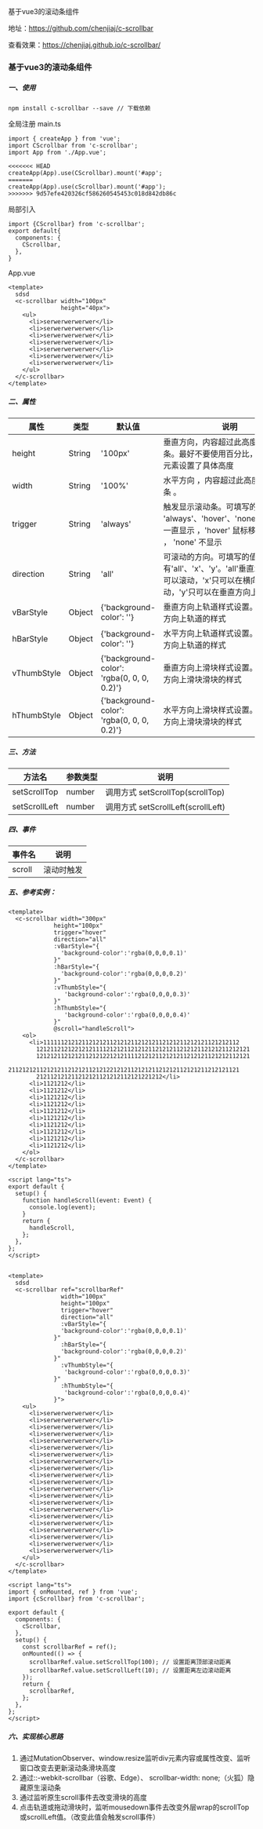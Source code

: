 基于vue3的滚动条组件

地址：https://github.com/chenjiaj/c-scrollbar

查看效果：https://chenjiaj.github.io/c-scrollbar/

### 基于vue3的滚动条组件

##### 一、使用

```
npm install c-scrollbar --save // 下载依赖
```

全局注册 main.ts

```
import { createApp } from 'vue';
import CScrollbar from 'c-scrollbar';
import App from './App.vue';

<<<<<<< HEAD
createApp(App).use(CScrollbar).mount('#app';
=======
createApp(App).use(cScrollbar).mount('#app');
>>>>>>> 9d57efe420326cf586260545453c018d842db86c
```

局部引入

```
import {CScrollbar} from 'c-scrollbar';
export default{
  components: {
    CScrollbar,
  },
}
```

App.vue

```
<template>
  sdsd
  <c-scrollbar width="100px"
               height="40px">
    <ul>
      <li>serwerwerwerwer</li>
      <li>serwerwerwerwer</li>
      <li>serwerwerwerwer</li>
      <li>serwerwerwerwer</li>
      <li>serwerwerwerwer</li>
      <li>serwerwerwerwer</li>
      <li>serwerwerwerwer</li>
    </ul>
  </c-scrollbar>
</template>
```


##### 二、属性

| 属性 | 类型 | 默认值 | 说明 |
| ---- | ---- | ---- | ---- |
| height | String | '100px' | 垂直方向，内容超过此高度出现滚动条。最好不要使用百分比，除非父级元素设置了具体高度 |
| width | String | '100%'| 水平方向 ，内容超过此高度出现滚动条 。 | 
| trigger | String | 'always' | 触发显示滚动条。可填写的值有 'always'、'hover'、'none'。'always' 一直显示 ，'hover' 鼠标移动上去显示 ， 'none' 不显示|
|direction|String|'all'| 可滚动的方向。可填写的值有'all'、'x'、'y'。'all'垂直水平方向都可以滚动，'x'只可以在横向滚动，'y'只可以在垂直方向上滚动。|
|vBarStyle|Object|{'background-color': ''}| 垂直方向上轨道样式设置。修改垂直方向上轨道的样式|
|hBarStyle|Object|{'background-color': ''}| 水平方向上轨道样式设置。修改水平方向上轨道的样式|
|vThumbStyle|Object|{'background-color': 'rgba(0, 0, 0, 0.2)'}| 垂直方向上滑块样式设置。修改垂直方向上滑块滑块的样式|
|hThumbStyle|Object|{'background-color': 'rgba(0, 0, 0, 0.2)'}| 水平方向上滑块样式设置。修改水平方向上滑块滑块的样式|

##### 三、方法

| 方法名 | 参数类型 | 说明 |
| ---- | ---- | ---- |
| setScrollTop | number | 调用方式 setScrollTop(scrollTop) |
| setScrollLeft | number | 调用方式 setScrollLeft(scrollLeft) |

##### 四、事件

|事件名| 说明|
| ---- | ---- |
|scroll| 滚动时触发|

##### 五、参考实例：

```
<template>
  <c-scrollbar width="300px"
             height="100px"
             trigger="hover"
             direction="all"
             :vBarStyle="{
               'background-color':'rgba(0,0,0,0.1)'
             }"
             :hBarStyle="{
               'background-color':'rgba(0,0,0,0.2)'
             }"
             :vThumbStyle="{
                'background-color':'rgba(0,0,0,0.3)'
             }"
             :hThumbStyle="{
                'background-color':'rgba(0,0,0,0.4)'
             }"
             @scroll="handleScroll">
    <ol>
      <li>11111121212112121211212121121212112121211212121121212112
        1212112121221212111121212112121211212121121212112121211212121
        1212121121212112121221212111121212112121211212121121212112121
        211212121121212112121211212122121211212121121212112121211212121121
        212112121211212121121212112121221212</li>
      <li>1121212</li>
      <li>1121212</li>
      <li>1121212</li>
      <li>1121212</li>
      <li>1121212</li>
      <li>1121212</li>
      <li>1121212</li>
      <li>1121212</li>
      <li>1121212</li>
      <li>1121212</li>
    </ol>
  </c-scrollbar>
</template>

<script lang="ts">
export default {
  setup() {
    function handleScroll(event: Event) {
      console.log(event);
    }
    return {
      handleScroll,
    };
  },
};
</script>
  
```


```
<template>
  sdsd
  <c-scrollbar ref="scrollbarRef"
               width="100px"
               height="100px"
               trigger="hover"
               direction="all"
               :vBarStyle="{
               'background-color':'rgba(0,0,0,0.1)'
             }"
               :hBarStyle="{
               'background-color':'rgba(0,0,0,0.2)'
             }"
               :vThumbStyle="{
                'background-color':'rgba(0,0,0,0.3)'
             }"
               :hThumbStyle="{
                'background-color':'rgba(0,0,0,0.4)'
             }">
    <ul>
      <li>serwerwerwerwer</li>
      <li>serwerwerwerwer</li>
      <li>serwerwerwerwer</li>
      <li>serwerwerwerwer</li>
      <li>serwerwerwerwer</li>
      <li>serwerwerwerwer</li>
      <li>serwerwerwerwer</li>
      <li>serwerwerwerwer</li>
      <li>serwerwerwerwer</li>
      <li>serwerwerwerwer</li>
      <li>serwerwerwerwer</li>
      <li>serwerwerwerwer</li>
      <li>serwerwerwerwer</li>
      <li>serwerwerwerwer</li>
      <li>serwerwerwerwer</li>
      <li>serwerwerwerwer</li>
      <li>serwerwerwerwer</li>
      <li>serwerwerwerwer</li>
      <li>serwerwerwerwer</li>
      <li>serwerwerwerwer</li>
      <li>serwerwerwerwer</li>
    </ul>
  </c-scrollbar>
</template>

<script lang="ts">
import { onMounted, ref } from 'vue';
import {cScrollbar} from 'c-scrollbar';

export default {
  components: {
    cScrollbar,
  },
  setup() {
    const scrollbarRef = ref();
    onMounted(() => {
      scrollbarRef.value.setScrollTop(100); // 设置距离顶部滚动距离
      scrollbarRef.value.setScrollLeft(10); // 设置距离左边滚动距离
    });
    return {
      scrollbarRef,
    };
  },
};
</script>

```

##### 六、实现核心思路

1. 通过MutationObserver、window.resize监听div元素内容或属性改变、监听窗口改变去更新滚动条滑块高度
2. 通过::-webkit-scrollbar（谷歌、Edge）、 scrollbar-width: none;（火狐）隐藏原生滚动条
3. 通过监听原生scroll事件去改变滑块的高度
4. 点击轨道或拖动滑块时，监听mousedown事件去改变外层wrap的scrollTop或scrollLeft值。（改变此值会触发scroll事件）
